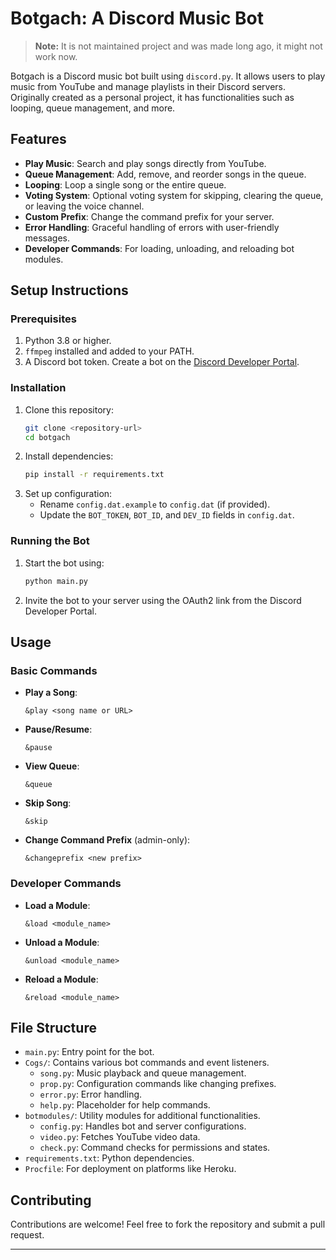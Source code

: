 # Botgach: A Discord Music Bot
> **Note:** It is not maintained project and was made long ago, it might not work now.

Botgach is a Discord music bot built using `discord.py`. It allows users to play music from YouTube and manage playlists in their Discord servers. Originally created as a personal project, it has functionalities such as looping, queue management, and more.

## Features
- **Play Music**: Search and play songs directly from YouTube.
- **Queue Management**: Add, remove, and reorder songs in the queue.
- **Looping**: Loop a single song or the entire queue.
- **Voting System**: Optional voting system for skipping, clearing the queue, or leaving the voice channel.
- **Custom Prefix**: Change the command prefix for your server.
- **Error Handling**: Graceful handling of errors with user-friendly messages.
- **Developer Commands**: For loading, unloading, and reloading bot modules.

## Setup Instructions

### Prerequisites
1. Python 3.8 or higher.
2. `ffmpeg` installed and added to your PATH.
3. A Discord bot token. Create a bot on the [Discord Developer Portal](https://discord.com/developers/applications).

### Installation
1. Clone this repository:
   ```bash
   git clone <repository-url>
   cd botgach
   ```
2. Install dependencies:
   ```bash
   pip install -r requirements.txt
   ```
3. Set up configuration:
   - Rename `config.dat.example` to `config.dat` (if provided).
   - Update the `BOT_TOKEN`, `BOT_ID`, and `DEV_ID` fields in `config.dat`.

### Running the Bot
1. Start the bot using:
   ```bash
   python main.py
   ```
2. Invite the bot to your server using the OAuth2 link from the Discord Developer Portal.

## Usage

### Basic Commands
- **Play a Song**:
  ```
  &play <song name or URL>
  ```
- **Pause/Resume**:
  ```
  &pause
  ```
- **View Queue**:
  ```
  &queue
  ```
- **Skip Song**:
  ```
  &skip
  ```
- **Change Command Prefix** (admin-only):
  ```
  &changeprefix <new prefix>
  ```

### Developer Commands
- **Load a Module**:
  ```
  &load <module_name>
  ```
- **Unload a Module**:
  ```
  &unload <module_name>
  ```
- **Reload a Module**:
  ```
  &reload <module_name>
  ```

## File Structure
- `main.py`: Entry point for the bot.
- `Cogs/`: Contains various bot commands and event listeners.
  - `song.py`: Music playback and queue management.
  - `prop.py`: Configuration commands like changing prefixes.
  - `error.py`: Error handling.
  - `help.py`: Placeholder for help commands.
- `botmodules/`: Utility modules for additional functionalities.
  - `config.py`: Handles bot and server configurations.
  - `video.py`: Fetches YouTube video data.
  - `check.py`: Command checks for permissions and states.
- `requirements.txt`: Python dependencies.
- `Procfile`: For deployment on platforms like Heroku.

## Contributing
Contributions are welcome! Feel free to fork the repository and submit a pull request.


---

